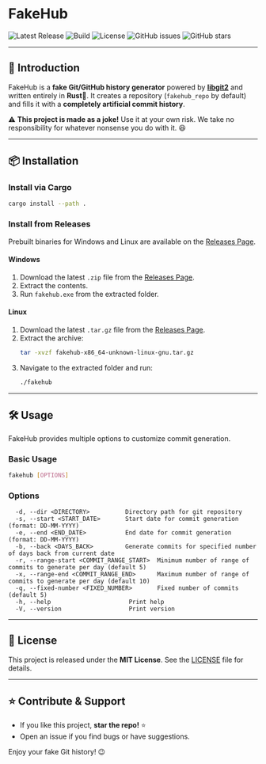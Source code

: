 # FakeHub

![Latest Release](https://img.shields.io/github/v/release/lordofwizard/fakehub?style=for-the-badge)
![Build](https://img.shields.io/github/actions/workflow/status/lordofwizard/fakehub/build_test.yml?branch=main&style=for-the-badge)
![License](https://img.shields.io/github/license/lordofwizard/fakehub?style=for-the-badge)
![GitHub issues](https://img.shields.io/github/issues/lordofwizard/fakehub?style=for-the-badge)
![GitHub stars](https://img.shields.io/github/stars/lordofwizard/fakehub?style=for-the-badge)

---

## 🚀 Introduction
FakeHub is a **fake Git/GitHub history generator** powered by [**libgit2**](https://libgit2.org/) and written entirely in **Rust**🦀. It creates a repository (`fakehub_repo` by default) and fills it with a **completely artificial commit history**.

⚠ **This project is made as a joke!** Use it at your own risk. We take no responsibility for whatever nonsense you do with it. 😆

---

## 📦 Installation

### Install via Cargo
```sh
cargo install --path .
```

### Install from Releases
Prebuilt binaries for Windows and Linux are available on the [Releases Page](https://github.com/lordofwizard/fakehub/releases).

#### **Windows**
1. Download the latest `.zip` file from the [Releases Page](https://github.com/lordofwizard/fakehub/releases).
2. Extract the contents.
3. Run `fakehub.exe` from the extracted folder.

#### **Linux**
1. Download the latest `.tar.gz` file from the [Releases Page](https://github.com/lordofwizard/fakehub/releases).
2. Extract the archive:
   ```sh
   tar -xvzf fakehub-x86_64-unknown-linux-gnu.tar.gz
   ```
3. Navigate to the extracted folder and run:
   ```sh
   ./fakehub
   ```

---

## 🛠 Usage

FakeHub provides multiple options to customize commit generation.

### **Basic Usage**
```sh
fakehub [OPTIONS]
```

### **Options**
```
  -d, --dir <DIRECTORY>          Directory path for git repository
  -s, --start <START_DATE>       Start date for commit generation (format: DD-MM-YYYY)
  -e, --end <END_DATE>           End date for commit generation (format: DD-MM-YYYY)
  -b, --back <DAYS_BACK>         Generate commits for specified number of days back from current date
  -r, --range-start <COMMIT_RANGE_START>  Minimum number of range of commits to generate per day (default 5)
  -x, --range-end <COMMIT_RANGE_END>      Maximum number of range of commits to generate per day (default 10)
  -q, --fixed-number <FIXED_NUMBER>       Fixed number of commits (default 5)
  -h, --help                      Print help
  -V, --version                   Print version
```

---

## 📜 License
This project is released under the **MIT License**. See the [LICENSE](LICENSE) file for details.

---

## ⭐ Contribute & Support
- If you like this project, **star the repo!** ⭐
- Open an issue if you find bugs or have suggestions.

Enjoy your fake Git history! 😉

